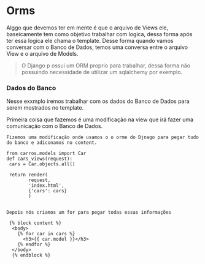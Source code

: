 # Orms

Alggo que devemos ter em mente é que o arquivo de Views ele, baseicamente tem como objetivo trabalhar com logica, dessa forma após ter essa logica ele chama o template. Desse forma quando vamos conversar com o Banco de Dados, temos uma conversa entre o arquivo View e o arquivo de Models.

> O Django p ossui um ORM proprio para trabalhar, dessa forma não possuindo necessidade de utilizar um sqlalchemy por exemplo.

### Dados do Banco

Nesse exxmplo iremos trabalhar com os dados do Banco de Dados para serem mostrados no template.

Primeira coisa que fazemos é uma modificação na view que irá fazer uma comunicação com o Banco de Dados.
```
Fizemos uma modificação onde usamos o o orme do Djnago para pegar tudo do banco e adiconamos no content.

from carros.models import Car
def cars_views(request):
 cars = Car.objects.all()

 return render(
        request, 
        'index.html',
        {'cars': cars}
        )


Depois nós criamos um for para pegar todas essas informações

 {% block content %}
  <body>
    {% for car in cars %}
      <h3>{{ car.model }}</h3>
    {% endfor %}
  </body>
  {% endblock %}
```